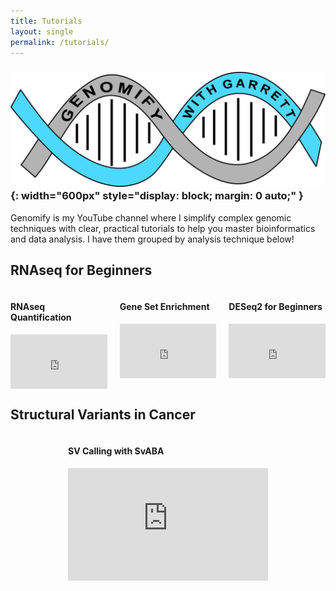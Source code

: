 ```yaml
---
title: Tutorials
layout: single
permalink: /tutorials/
---
```


### ![Alt text](/assets/images/genomify.jpg){: width="600px" style="display: block; margin: 0 auto;" }

Genomify is my YouTube channel where I simplify complex genomic techniques with clear, practical tutorials to help you master bioinformatics and data analysis. I have them grouped by analysis 
technique below!

## RNAseq for Beginners

<div style="display: flex; gap: 20px; flex-wrap: wrap; justify-content: center;">

  <div style="flex: 1 1 30%; max-width: 500px;">
    <h4>RNAseq Quantification</h4>
    <div style="position: relative; padding-bottom: 56.25%; height: 0; overflow: hidden;">
      <iframe src="https://www.youtube.com/embed/uc1fHKZNikE?start=535" 
              style="position: absolute; top: 0; left: 0; width: 100%; height: 100%;" 
              frameborder="0" allowfullscreen></iframe>
    </div>
  </div>

  <div style="flex: 1 1 30%; max-width: 500px;">
    <h4>Gene Set Enrichment</h4>
    <div style="position: relative; padding-bottom: 56.25%; height: 0; overflow: hidden;">
      <iframe src="https://www.youtube.com/embed/WQTzsmLy0D8?start=367" 
              style="position: absolute; top: 0; left: 0; width: 100%; height: 100%;" 
              frameborder="0" allowfullscreen></iframe>
    </div>
  </div>

  <div style="flex: 1 1 30%; max-width: 500px;">
    <h4>DESeq2 for Beginners</h4>
    <div style="position: relative; padding-bottom: 56.25%; height: 0; overflow: hidden;">
      <iframe src="https://www.youtube.com/embed/0uZurcgyCZM?start=1094" 
              style="position: absolute; top: 0; left: 0; width: 100%; height: 100%;" 
              frameborder="0" allowfullscreen></iframe>
    </div>
  </div>

</div>


## Structural Variants in Cancer

<div style="display: flex; gap: 20px; flex-wrap: wrap; justify-content: center;">

  <div style="flex: 1 1 30%; max-width: 320px;">
    <h4>SV Calling with SvABA</h4>
    <div style="position: relative; padding-bottom: 56.25%; height: 0; overflow: hidden;">
      <iframe src="https://www.youtube.com/embed/KzU6jAQyyGI"
              style="position: absolute; top: 0; left: 0; width: 100%; height: 100%;"
              frameborder="0" allowfullscreen></iframe>
    </div>
  </div>

</div>
